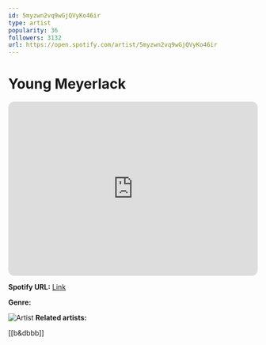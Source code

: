 ```yaml
---
id: 5myzwn2vq9wGjQVyKo46ir
type: artist
popularity: 36
followers: 3132
url: https://open.spotify.com/artist/5myzwn2vq9wGjQVyKo46ir
---
```

# Young Meyerlack

<iframe style="border-radius:12px" src="https://open.spotify.com/embed/artist/5myzwn2vq9wGjQVyKo46ir" width="100%" height="352" frameBorder="0" allowfullscreen="" allow="autoplay; clipboard-write; encrypted-media; fullscreen; picture-in-picture" loading="lazy"></iframe>

**Spotify URL:** [Link](https://open.spotify.com/artist/5myzwn2vq9wGjQVyKo46ir)

**Genre:** 

![Artist](https://i.scdn.co/image/ab6761610000e5eb17b110670c841906a501ea58)
**Related artists:**

[[b&dbbb]]
